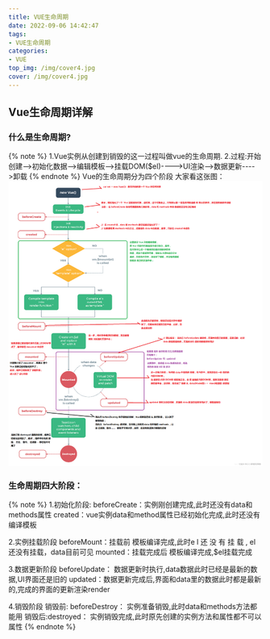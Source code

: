 ```yaml
---
title: VUE生命周期
date: 2022-09-06 14:42:47
tags: 
- VUE生命周期
categories: 
- VUE
top_img: /img/cover4.jpg
cover: /img/cover4.jpg
---
```

## Vue生命周期详解
### 什么是生命周期?
{% note %}
1.Vue实例从创建到销毁的这一过程叫做vue的生命周期.
2.过程:开始创建—>初始化数据—>编辑模板—>挂载DOM($el)---->UI渲染—>数据更新---->卸载
{% endnote %}
Vue的生命周期分为四个阶段
大家看这张图：
![vue生命周期图](/img/cycel.png)

### 生命周期四大阶段：
{% note %}
1.初始化阶段:
beforeCreate：实例刚创建完成,此时还没有data和methods属性
created：vue实例data和method属性已经初始化完成,此时还没有编译模板

2.实例挂载阶段
beforeMount：挂载前 模板编译完成,此时e l 还 没 有 挂 载 , el还没有挂载，data目前可见
mounted：挂载完成后 模板编译完成,$el挂载完成

3.数据更新阶段
beforeUpdate： 数据更新时执行,data数据此时已经是最新的数据,UI界面还是旧的
updated：数据更新完成后,界面和data里的数据此时都是最新的,完成的界面的更新渲染render

4.销毁阶段
销毁前: beforeDestroy： 实例准备销毁,此时data和methods方法都能用
销毁后:destroyed： 实例销毁完成,此时原先创建的实例方法和属性都不可以属性
{% endnote %}
